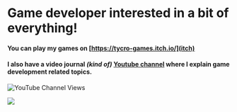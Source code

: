 # **Game developer** interested in a bit of everything!

#### You can play my games on [https://tycro-games.itch.io/](itch)
#### I also have a video journal *(kind of)* [Youtube channel](https://www.youtube.com/@tycro_games) where I explain game development related topics.

![YouTube Channel Views](https://img.shields.io/youtube/channel/views/UCoT3zI7hQSNbzeIqHS5ZBnQ?label=Youtube&style=social)

<img 
   src="https://github-readme-stats.vercel.app/api?username=OneBogdan01&show_icons=true&theme=dark"
/>
<!--START_SECTION:activity-->
